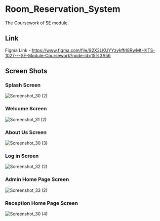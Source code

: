# Room_Reservation_System
The Coursework of SE module.

## Link
Figma Link - https://www.figma.com/file/92X3LKUYYzykffrl8RwMtH/ITS-1027---SE-Module-Coursework?node-id=15%3A56

## Screen Shots

### Splash Screen
![Screenshot_30 (2)](https://user-images.githubusercontent.com/90706926/191315202-ebd1c68b-c03b-4b51-a6b9-7cfe30e0490a.png)

### Welcome Screen
![Screenshot_31 (2)](https://user-images.githubusercontent.com/90706926/191315347-3e65bc23-c589-4f72-a9e0-15a73c8ddbb4.png)

### About Us Screen
![Screenshot_30 (3)](https://user-images.githubusercontent.com/90706926/191315602-14b9752a-0d83-4c1d-8565-3199b41b70f2.png)

### Log in Screen
![Screenshot_32 (2)](https://user-images.githubusercontent.com/90706926/191315688-730eb874-a371-4184-a464-c53a8119c6d2.png)

### Admin Home Page Screen
![Screenshot_33 (2)](https://user-images.githubusercontent.com/90706926/191315778-8cfed591-d09a-4533-82d9-b1dee752fa43.png)

### Reception Home Page Screen
![Screenshot_30 (4)](https://user-images.githubusercontent.com/90706926/191316194-735ff202-ede3-4c05-b0b9-477fdde032d4.png)
